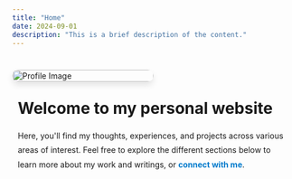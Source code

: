 ```yaml
---
title: "Home"
date: 2024-09-01
description: "This is a brief description of the content."
---
```


<div style="display: flex; align-items: center; gap: 20px; margin-top: 40px; flex-wrap: wrap;">
    <!-- Left: Image -->
    <div style="flex: 1 1 250px; max-width: 250px;">
        <img src="/images/p.jpeg" alt="Profile Image" style="width: 100%; height: auto; border-radius: 12px; box-shadow: 0 6px 12px rgba(0, 0, 0, 0.1);">
    </div>
    <!-- Right: Content -->
    <div style="flex: 2 1 500px; padding: 10px;">
        <h1 style="margin-top: 0;">Welcome to my personal website</h1>
        <p style="line-height: 1.8;">
            Here, you'll find my thoughts, experiences, and projects across various areas of interest. Feel free to explore the different sections below to learn more about my work and writings, or <a href="/connect/" style="color: #007acc; text-decoration: none; font-weight: bold;">connect with me</a>.
        </p>
    </div>
</div>
